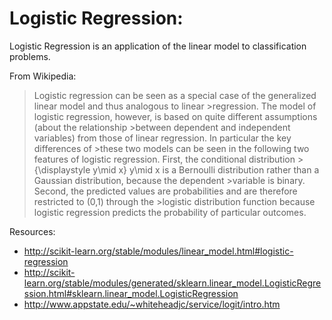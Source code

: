 # Logistic Regression:

Logistic Regression is an application of the linear model to classification problems.

From Wikipedia:

>Logistic regression can be seen as a special case of the generalized linear model and thus analogous to linear >regression. The model of logistic regression, however, is based on quite different assumptions (about the relationship >between dependent and independent variables) from those of linear regression. In particular the key differences of >these two models can be seen in the following two features of logistic regression. First, the conditional distribution >{\displaystyle y\mid x} y\mid x is a Bernoulli distribution rather than a Gaussian distribution, because the dependent >variable is binary. Second, the predicted values are probabilities and are therefore restricted to (0,1) through the >logistic distribution function because logistic regression predicts the probability of particular outcomes.

Resources:
* http://scikit-learn.org/stable/modules/linear_model.html#logistic-regression
* http://scikit-learn.org/stable/modules/generated/sklearn.linear_model.LogisticRegression.html#sklearn.linear_model.LogisticRegression
* http://www.appstate.edu/~whiteheadjc/service/logit/intro.htm
